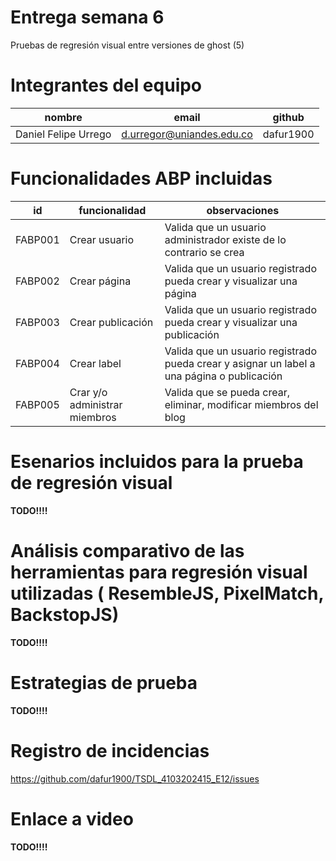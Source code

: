 # Entrega semana 6
Pruebas de regresión visual entre versiones de ghost (5)

# Integrantes del equipo

| nombre | email | github |
| --- | --- | --- |
| Daniel Felipe Urrego | d.urregor@uniandes.edu.co | dafur1900 |

# Funcionalidades ABP incluidas

| id | funcionalidad | observaciones |
| --- | --- | --- |
| FABP001 | Crear usuario | Valida que un usuario administrador existe de lo contrario se crea |
| FABP002 | Crear página | Valida que un usuario registrado pueda crear y visualizar una página |
| FABP003 | Crear publicación | Valida que un usuario registrado pueda crear y visualizar una publicación |
| FABP004 | Crear label | Valida que un usuario registrado pueda crear y asignar un label a una página o publicación |
| FABP005 | Crar y/o administrar miembros | Valida que se pueda crear, eliminar, modificar miembros del blog  |

# Esenarios incluidos para la prueba de regresión visual
**TODO!!!!**

# Análisis comparativo de las herramientas para regresión visual utilizadas ( ResembleJS, PixelMatch, BackstopJS)
**TODO!!!!**

# Estrategias de prueba
**TODO!!!!**

# Registro de incidencias
https://github.com/dafur1900/TSDL_4103202415_E12/issues

# Enlace a video
**TODO!!!!**
